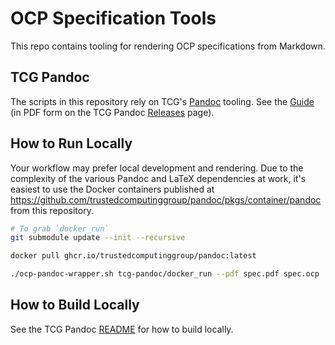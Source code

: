 # OCP Specification Tools

This repo contains tooling for rendering OCP specifications from Markdown.

## TCG Pandoc

The scripts in this repository rely on TCG's [Pandoc](https://github.com/TrustedComputingGroup/pandoc) tooling. See the [Guide](https://github.com/TrustedComputingGroup/pandoc/blob/main/guide.tcg) (in PDF form on the TCG Pandoc [Releases](https://github.com/TrustedComputingGroup/pandoc/releases) page).

## How to Run Locally

Your workflow may prefer local development and rendering. Due to the complexity of the various Pandoc
and LaTeX dependencies at work, it's easiest to use the Docker containers published at
https://github.com/trustedcomputinggroup/pandoc/pkgs/container/pandoc from this repository.

```sh
# To grab `docker_run`
git submodule update --init --recursive

docker pull ghcr.io/trustedcomputinggroup/pandoc:latest

./ocp-pandoc-wrapper.sh tcg-pandoc/docker_run --pdf spec.pdf spec.ocp
```

## How to Build Locally

See the TCG Pandoc [README](https://github.com/TrustedComputingGroup/pandoc/blob/main/README.md#how-to-build-locally) for how to build locally.
